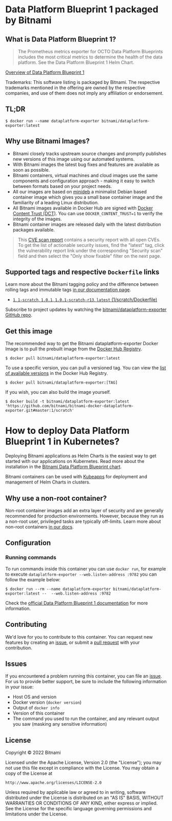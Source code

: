 # Data Platform Blueprint 1 packaged by Bitnami

## What is Data Platform Blueprint 1?

> The Prometheus metrics exporter for OCTO Data Platform Blueprints includes the most critical metrics to determine the health of the data platform. See the Data Platform Blueprint 1 Helm Chart.

[Overview of Data Platform Blueprint 1](https://bitnami.com/stack/data-platform-metrics-exporter)

Trademarks: This software listing is packaged by Bitnami. The respective trademarks mentioned in the offering are owned by the respective companies, and use of them does not imply any affiliation or endorsement.

## TL;DR

```console
$ docker run --name dataplatform-exporter bitnami/dataplatform-exporter:latest
```

## Why use Bitnami Images?

- Bitnami closely tracks upstream source changes and promptly publishes new versions of this image using our automated systems.
- With Bitnami images the latest bug fixes and features are available as soon as possible.
- Bitnami containers, virtual machines and cloud images use the same components and configuration approach - making it easy to switch between formats based on your project needs.
- All our images are based on [minideb](https://github.com/bitnami/minideb) a minimalist Debian based container image which gives you a small base container image and the familiarity of a leading Linux distribution.
- All Bitnami images available in Docker Hub are signed with [Docker Content Trust (DCT)](https://docs.docker.com/engine/security/trust/content_trust/). You can use `DOCKER_CONTENT_TRUST=1` to verify the integrity of the images.
- Bitnami container images are released daily with the latest distribution packages available.


> This [CVE scan report](https://quay.io/repository/bitnami/dataplatform-exporter?tab=tags) contains a security report with all open CVEs. To get the list of actionable security issues, find the "latest" tag, click the vulnerability report link under the corresponding "Security scan" field and then select the "Only show fixable" filter on the next page.

## Supported tags and respective `Dockerfile` links

Learn more about the Bitnami tagging policy and the difference between rolling tags and immutable tags [in our documentation page](https://docs.bitnami.com/tutorials/understand-rolling-tags-containers/).


- [`1`, `1-scratch`, `1.0.1`, `1.0.1-scratch-r13`, `latest` (1/scratch/Dockerfile)](https://github.com/bitnami/bitnami-docker-dataplatform-exporter/blob/1.0.1-scratch-r13/1/scratch/Dockerfile)

Subscribe to project updates by watching the [bitnami/dataplatform-exporter GitHub repo](https://github.com/bitnami/bitnami-docker-dataplatform-exporter).

## Get this image

The recommended way to get the Bitnami dataplatform-exporter Docker Image is to pull the prebuilt image from the [Docker Hub Registry](https://hub.docker.com/r/bitnami/dataplatform-exporter).

```console
$ docker pull bitnami/dataplatform-exporter:latest
```

To use a specific version, you can pull a versioned tag. You can view the [list of available versions](https://hub.docker.com/r/bitnami/dataplatform-exporter/tags/) in the Docker Hub Registry.

```console
$ docker pull bitnami/dataplatform-exporter:[TAG]
```

If you wish, you can also build the image yourself.

```console
$ docker build -t bitnami/dataplatform-exporter:latest 'https://github.com/bitnami/bitnami-docker-dataplatform-exporter.git#master:1/scratch'
```

# How to deploy Data Platform Blueprint 1 in Kubernetes?

Deploying Bitnami applications as Helm Charts is the easiest way to get started with our applications on Kubernetes. Read more about the installation in the [Bitnami Data Platform Blueprint chart](https://github.com/bitnami/charts/tree/master/bitnami/dataplatform-bp1).

Bitnami containers can be used with [Kubeapps](https://kubeapps.com/) for deployment and management of Helm Charts in clusters.

## Why use a non-root container?

Non-root container images add an extra layer of security and are generally recommended for production environments. However, because they run as a non-root user, privileged tasks are typically off-limits. Learn more about non-root containers [in our docs](https://docs.bitnami.com/tutorials/work-with-non-root-containers/).

## Configuration

### Running commands

To run commands inside this container you can use `docker run`, for example to execute `dataplatform-exporter --web.listen-address :9782` you can follow the example below:

```console
$ docker run --rm --name dataplatform-exporter bitnami/dataplatform-exporter:latest --  --web.listen-address :9782
```

Check the [official Data Platform Blueprint 1 documentation](https://bitnami.com/stack/data-platform-metrics-exporter#configuration) for more information.

## Contributing

We'd love for you to contribute to this container. You can request new features by creating an [issue](https://github.com/bitnami/bitnami-docker-dataplatform-exporter/issues), or submit a [pull request](https://github.com/bitnami/bitnami-docker-dataplatform-exporter/pulls) with your contribution.

## Issues

If you encountered a problem running this container, you can file an [issue](https://github.com/bitnami/bitnami-docker-dataplatform-exporter/issues/new). For us to provide better support, be sure to include the following information in your issue:

- Host OS and version
- Docker version (`docker version`)
- Output of `docker info`
- Version of this container
- The command you used to run the container, and any relevant output you saw (masking any sensitive information)

## License

Copyright &copy; 2022 Bitnami

Licensed under the Apache License, Version 2.0 (the "License");
you may not use this file except in compliance with the License.
You may obtain a copy of the License at

    http://www.apache.org/licenses/LICENSE-2.0

Unless required by applicable law or agreed to in writing, software
distributed under the License is distributed on an "AS IS" BASIS,
WITHOUT WARRANTIES OR CONDITIONS OF ANY KIND, either express or implied.
See the License for the specific language governing permissions and
limitations under the License.
